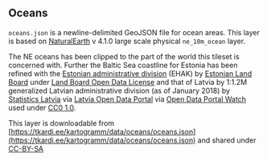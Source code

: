 ## Oceans
`oceans.json` is a newline-delimited GeoJSON file for ocean areas. This layer is
based on [NaturalEarth](https://www.naturalearthdata.com/downloads/) v 4.1.0
large scale physical `ne_10m_ocean` layer.

The NE oceans has been clipped to the part
of the world this tileset is concerned with. Further the Baltic Sea coastline
for Estonia has been refined with the [Estonian administrative division](
https://geoportaal.maaamet.ee/eng/Spatial-Data/Administrative-and-Settlement-Division-p312.html)
(EHAK) by [Estonian Land Board](https://www.maaamet.ee/en) under
[Land Board Open Data License](https://geoportaal.maaamet.ee/docs/Avaandmed/Licence-of-open-data-of-Estonian-Land-Board.pdf)
and that of Latvia by 1:1.2M generalized Latvian administrative division (as of January 2018) by
[Statistics Latvia](https://www.csb.gov.lv/en/sakums) via
[Latvia Open Data Portal](https://data.gov.lv) via
[Open Data Portal Watch](https://data.wu.ac.at/schema/data_gov_lv/ZTNkNjA2ZjItNmQzOC00NDRkLWI3NjctMTE5ZmRjYzQzNWZl)
used under [CC0 1.0](https://creativecommons.org/publicdomain/zero/1.0/).

This layer is downloadable from
[https://tkardi.ee/kartogramm/data/oceans/oceans.json](https://tkardi.ee/kartogramm/data/oceans/oceans.json)
and shared under [CC-BY-SA](https://creativecommons.org/licenses/by-sa/4.0/)
